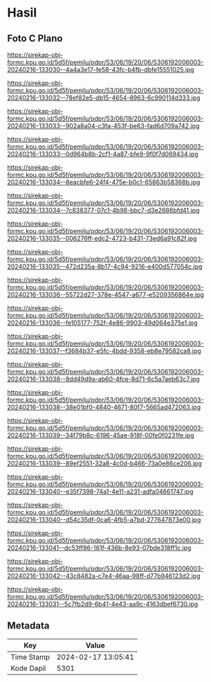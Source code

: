 # Hasil

## Foto C Plano

https://sirekap-obj-formc.kpu.go.id/5d5f/pemilu/pdpr/53/06/19/20/06/5306192006003-20240216-133030--4a4a3e17-fe58-43fc-b4fb-dbfe15551025.jpg

https://sirekap-obj-formc.kpu.go.id/5d5f/pemilu/pdpr/53/06/19/20/06/5306192006003-20240216-133032--78ef82e5-db15-4654-8963-6c990114d333.jpg

https://sirekap-obj-formc.kpu.go.id/5d5f/pemilu/pdpr/53/06/19/20/06/5306192006003-20240216-133033--902a8a04-c3fa-453f-be63-fad6d709a742.jpg

https://sirekap-obj-formc.kpu.go.id/5d5f/pemilu/pdpr/53/06/19/20/06/5306192006003-20240216-133033--0d964b8b-2cf1-4a87-bfe9-9f0f7d069434.jpg

https://sirekap-obj-formc.kpu.go.id/5d5f/pemilu/pdpr/53/06/19/20/06/5306192006003-20240216-133034--8eacbfe6-24f4-475e-b0c1-65863b58368b.jpg

https://sirekap-obj-formc.kpu.go.id/5d5f/pemilu/pdpr/53/06/19/20/06/5306192006003-20240216-133034--7c838377-07c1-4b98-bbc7-d3e2686bfd41.jpg

https://sirekap-obj-formc.kpu.go.id/5d5f/pemilu/pdpr/53/06/19/20/06/5306192006003-20240216-133035--006276ff-edc2-4723-b431-73ed6a91c82f.jpg

https://sirekap-obj-formc.kpu.go.id/5d5f/pemilu/pdpr/53/06/19/20/06/5306192006003-20240216-133035--472d235a-8b17-4c94-9216-e400d577054c.jpg

https://sirekap-obj-formc.kpu.go.id/5d5f/pemilu/pdpr/53/06/19/20/06/5306192006003-20240216-133036--55722d27-378e-4547-a677-e5209356864e.jpg

https://sirekap-obj-formc.kpu.go.id/5d5f/pemilu/pdpr/53/06/19/20/06/5306192006003-20240216-133036--fe105177-752f-4e86-9903-49d064e375e1.jpg

https://sirekap-obj-formc.kpu.go.id/5d5f/pemilu/pdpr/53/06/19/20/06/5306192006003-20240216-133037--f3684b37-e5fc-4bdd-9358-eb8e79582ca8.jpg

https://sirekap-obj-formc.kpu.go.id/5d5f/pemilu/pdpr/53/06/19/20/06/5306192006003-20240216-133038--8dd49d9a-ab60-4fce-8d71-6c5a7aeb63c7.jpg

https://sirekap-obj-formc.kpu.go.id/5d5f/pemilu/pdpr/53/06/19/20/06/5306192006003-20240216-133038--38e01bf0-4840-4671-80f7-5665ad472063.jpg

https://sirekap-obj-formc.kpu.go.id/5d5f/pemilu/pdpr/53/06/19/20/06/5306192006003-20240216-133039--34f79b8c-6196-45ae-918f-00fe0f0231fe.jpg

https://sirekap-obj-formc.kpu.go.id/5d5f/pemilu/pdpr/53/06/19/20/06/5306192006003-20240216-133039--89ef2551-32a8-4c0d-b466-73a0e86ce206.jpg

https://sirekap-obj-formc.kpu.go.id/5d5f/pemilu/pdpr/53/06/19/20/06/5306192006003-20240216-133040--e35f7398-74a1-4e11-a231-adfa04661747.jpg

https://sirekap-obj-formc.kpu.go.id/5d5f/pemilu/pdpr/53/06/19/20/06/5306192006003-20240216-133040--d54c35df-0ca6-4fb5-a7bd-277647873e00.jpg

https://sirekap-obj-formc.kpu.go.id/5d5f/pemilu/pdpr/53/06/19/20/06/5306192006003-20240216-133041--dc53ff86-161f-436b-8e93-07bde318ff1c.jpg

https://sirekap-obj-formc.kpu.go.id/5d5f/pemilu/pdpr/53/06/19/20/06/5306192006003-20240216-133042--43c8482a-c7e4-46aa-98ff-d77b946123d2.jpg

https://sirekap-obj-formc.kpu.go.id/5d5f/pemilu/pdpr/53/06/19/20/06/5306192006003-20240216-133031--5c7fb2d9-6b41-4e43-aa9c-4163dbef6730.jpg


## Metadata

| Key        | Value               |
| ---------- | ------------------- |
| Time Stamp | 2024-02-17 13:05:41 |
| Kode Dapil | 5301                |



